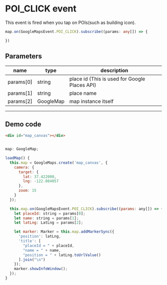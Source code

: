 # POI_CLICK event

This event is fired when you tap on POIs(such as building icon).

```typescript
map.on(GoogleMapsEvent.POI_CLICK).subscribe((params: any[]) => {

})
```

## Parameters

name           | type          | description
---------------|---------------|---------------------------------------
params[0]      | string        | place id (This is used for Google Places API)
params[1]      | string        | place name
params[2]      | GoogleMap     | map instance itself


----------------------------------------------------------------------------------------------------------

## Demo code

```html
<div id="map_canvas"></div>
```

```js

map: GoogleMap;

loadMap() {
  this.map = GoogleMaps.create('map_canvas', {
    camera: {
      target: {
        lat: 37.422000,
        lng: -122.084057
      },
      zoom: 15
    }
  });

  this.map.on(GoogleMapsEvent.POI_CLICK).subscribe((params: any[]) => {
    let placeId: string = params[0];
    let name: string = params[1];
    let latLng: LatLng = params[2];

    let marker: Marker = this.map.addMarkerSync({
      'position': latLng,
      'title': [
        "placeId = " + placeId,
        "name = " + name,
        "position = " + latLng.toUrlValue()
      ].join("\n")
    });
    marker.showInfoWindow();
  });
}

```

